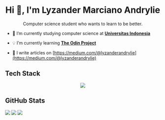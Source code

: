 <h1 align="center">Hi 👋, I'm Lyzander Marciano Andrylie</h1>
<p align="center">Computer science student who wants to learn to be better.</p>

- 🏫 I’m currently studying computer science at [**Universitas Indonesia**](https://www.ui.ac.id/)

- 💡 I’m currently learning [**The Odin Project**](https://www.theodinproject.com/)

- 📝 I write articles on [https://medium.com/@lyzanderandrylie](https://medium.com/@lyzanderandrylie)

## Tech Stack

<p align="center">
  <a href="https://skillicons.dev">
    <img src="https://skillicons.dev/icons?i=python,java,javascript,typescript,html,css,react,nextjs,nestjs,django,fastapi,spring,postgresql" />
  </a>
</p>

## GitHub Stats

![](https://github-readme-stats.vercel.app/api?username=LyzanderAndrylie&theme=midnight-purple&hide_border=false&include_all_commits=false&count_private=false)
![](https://github-readme-streak-stats.herokuapp.com/?user=LyzanderAndrylie&theme=midnight-purple&hide_border=false)
![](https://github-readme-stats.vercel.app/api/top-langs/?username=LyzanderAndrylie&theme=midnight-purple&hide_border=false&include_all_commits=false&count_private=false&layout=compact)
